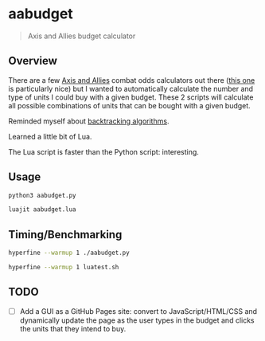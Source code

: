 # aabudget

> Axis and Allies budget calculator

## Overview

There are a few [Axis and Allies](https://en.wikipedia.org/wiki/Axis_%26_Allies) combat odds calculators out there ([this one](https://aa1942calc.com/) is particularly nice) but I wanted to automatically calculate the number and type of units I could buy with a given budget.
These 2 scripts will calculate all possible combinations of units that can be bought with a given budget.

Reminded myself about [backtracking algorithms](https://www.geeksforgeeks.org/backtracking-algorithms/).

Learned a little bit of Lua.

The Lua script is faster than the Python script: interesting.

## Usage

```bash
python3 aabudget.py
```

```bash
luajit aabudget.lua
```

## Timing/Benchmarking

```bash
hyperfine --warmup 1 ./aabudget.py
```

```bash
hyperfine --warmup 1 luatest.sh
```

## TODO

- [ ] Add a GUI as a GitHub Pages site: convert to JavaScript/HTML/CSS and dynamically update the page as the user types in the budget and clicks the units that they intend to buy.
